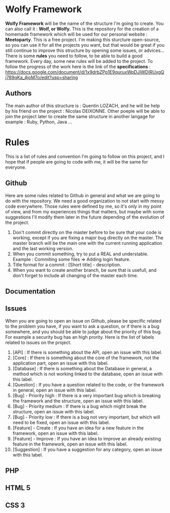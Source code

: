 Wolfy Framework
=========

**Wolfy Framework** will be the name of the structure I'm going to create. You can also call it : **Wolf, or Wolfy.**
This is the repository for the creation of a homemade framework which will be used for our personal website : **Meetoparty**. This is a free project. I'm making this sturcture open-source, so you can use it for all the projects you want, but that would be great if you still continue to improve this structure by opening some issues, or advices...
There is some **rules** you need to follow, to be able to build a good framework. Every day, some new rules will be added to the project.
To follow the progress of the work here is the link of the **specifications** : 
https://docs.google.com/document/d/1x9drbZPp1E9quruxWpDJiWDIRUxgQj789qKa_4joM7o/edit?usp=sharing

Authors
--------------

The main author of this structure is : Quentin LOZACH, and he will be help by his friend on the project : Nicolas DEIXONNE. Other poeple will be able to join the project later to create the same structure in another langage for example : Ruby, Python, Java ...

Rules
=========

This is a list of rules and convention I'm going to follow on this project, and I hope that if people are going to code with me, it will be the same for everyone.

Github
--------------

Here are some rules related to Github in general and what we are going to do with the repository. We need a good organization to not start with messy code everywhere. Those rules were defined by me, so it's only in my point of view, and from my experiences things that matters, but maybe with some suggestions I'll modify them later in the future depending of the evolution of the project.

1. Don't commit directly on the master before to be sure that your code is working, except if you are fixing a major bug directly on the master. The master branch will be the main one with the current running application and the last working version. 
2. When you commit something, try to put a REAL and understable. Example : Commiting some files => Adding login feature.
3. Title format for a commit : [Short title] - description.
4. When you want to create another branch, be sure that is usefull, and don't forget to include all changing of the master each time.

Documentation
--------------

Issues
--------------

When you are going to open an issue on Github, please be specific related to the problem you have, if you want to ask a question, or if there is a bug somewhere, and you should be able to judge about the priority of this bug. For example a security bug has an high prority. Here is the list of labels related to issues on the project.

1. [API] : If there is something about the API, open an issue with this label.
2. [Core] : If there is something about the core of the framework, not the application part, open an issue with this label.
3. [Database] : If there is something about the Database in general, a method which is not working linked to the database, open an issue with this label.
4. [Question] : If you have a question related to the code, or the framework in general, open an issue with this label.
5. [Bug] - Priority high : If there is a very important bug which is breaking the framework and the structure, open an issue with this label.
6. [Bug] - Priority medium : If there is a bug which might break the structure, open an issue with this label.
7. [Bug] - Priority low : If there is a bug not very important, but which will need to be fixed, open an issue with this label.
8. [Feature] - Create : If you have an idea for a new feature in the framework, open an issue with this label.
9. [Feature] - Improve : If you have an idea to improve an already existing feature in the framework, open an issue with this label.
10. [Suggestion] : If you have a suggestion for any category, open an issue with this label.

PHP
--------------

HTML 5
--------------

CSS 3
--------------